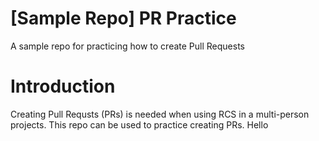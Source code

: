 # [Sample Repo] PR Practice
A sample repo for practicing how to create Pull Requests
# Introduction
Creating Pull Requsts (PRs) is needed when using RCS in a multi-person projects. 
This repo can be used to practice creating PRs.
Hello